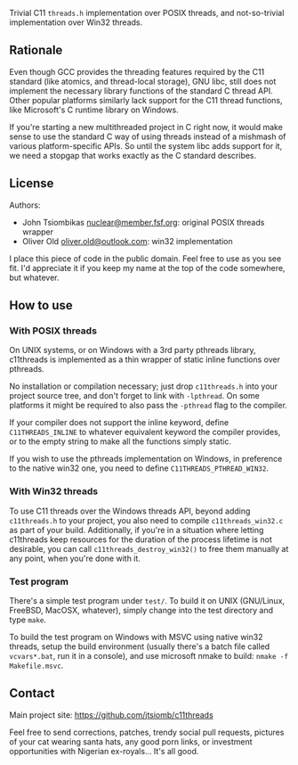 Trivial C11 `threads.h` implementation over POSIX threads, and not-so-trivial
implementation over Win32 threads.


Rationale
---------
Even though GCC provides the threading features required by the C11 standard
(like atomics, and thread-local storage), GNU libc, still does not implement the
necessary library functions of the standard C thread API. Other popular
platforms similarly lack support for the C11 thread functions, like Microsoft's
C runtime library on Windows.

If you're starting a new multithreaded project in C right now, it would make
sense to use the standard C way of using threads instead of a mishmash of
various platform-specific APIs. So until the system libc adds support for it,
we need a stopgap that works exactly as the C standard describes.


License
-------
Authors:
  - John Tsiombikas <nuclear@member.fsf.org>: original POSIX threads wrapper
  - Oliver Old <oliver.old@outlook.com>: win32 implementation

I place this piece of code in the public domain. Feel free to use as you see
fit. I'd appreciate it if you keep my name at the top of the code somewhere, but
whatever.


How to use
----------
### With POSIX threads
On UNIX systems, or on Windows with a 3rd party pthreads library, c11threads
is implemented as a thin wrapper of static inline functions over pthreads.

No installation or compilation necessary; just drop `c11threads.h` into your
project source tree, and don't forget to link with `-lpthread`. On some
platforms it might be required to also pass the `-pthread` flag to the compiler.

If your compiler does not support the inline keyword, define `C11THREADS_INLINE`
to whatever equivalent keyword the compiler provides, or to the empty string to
make all the functions simply static.

If you wish to use the pthreads implementation on Windows, in preference to the
native win32 one, you need to define `C11THREADS_PTHREAD_WIN32`.

### With Win32 threads
To use C11 threads over the Windows threads API, beyond adding `c11threads.h` to
your project, you also need to compile `c11threads_win32.c` as part of your
build. Additionally, if you're in a situation where letting c11threads keep
resources for the duration of the process lifetime is not desirable, you can
call `c11threads_destroy_win32()` to free them manually at any point, when
you're done with it.

### Test program
There's a simple test program under `test/`. To build it on UNIX (GNU/Linux,
FreeBSD, MacOSX, whatever), simply change into the test directory and type
`make`.

To build the test program on Windows with MSVC using native win32 threads,
setup the build environment (usually there's a batch file called `vcvars*.bat`,
run it in a console), and use microsoft nmake to build:
`nmake -f Makefile.msvc`.

Contact
-------
Main project site: https://github.com/jtsiomb/c11threads

Feel free to send corrections, patches, trendy social pull requests,
pictures of your cat wearing santa hats, any good porn links, or investment
opportunities with Nigerian ex-royals... It's all good.
